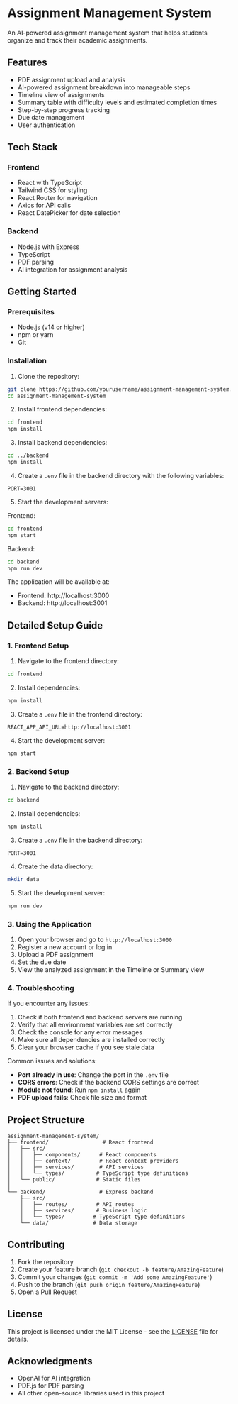 # Assignment Management System

An AI-powered assignment management system that helps students organize and track their academic assignments.

## Features

- PDF assignment upload and analysis
- AI-powered assignment breakdown into manageable steps
- Timeline view of assignments
- Summary table with difficulty levels and estimated completion times
- Step-by-step progress tracking
- Due date management
- User authentication

## Tech Stack

### Frontend
- React with TypeScript
- Tailwind CSS for styling
- React Router for navigation
- Axios for API calls
- React DatePicker for date selection

### Backend
- Node.js with Express
- TypeScript
- PDF parsing
- AI integration for assignment analysis

## Getting Started

### Prerequisites
- Node.js (v14 or higher)
- npm or yarn
- Git

### Installation

1. Clone the repository:
```bash
git clone https://github.com/yourusername/assignment-management-system.git
cd assignment-management-system
```

2. Install frontend dependencies:
```bash
cd frontend
npm install
```

3. Install backend dependencies:
```bash
cd ../backend
npm install
```

4. Create a `.env` file in the backend directory with the following variables:
```
PORT=3001
```

5. Start the development servers:

Frontend:
```bash
cd frontend
npm start
```

Backend:
```bash
cd backend
npm run dev
```

The application will be available at:
- Frontend: http://localhost:3000
- Backend: http://localhost:3001

## Detailed Setup Guide

### 1. Frontend Setup

1. Navigate to the frontend directory:
```bash
cd frontend
```

2. Install dependencies:
```bash
npm install
```

3. Create a `.env` file in the frontend directory:
```
REACT_APP_API_URL=http://localhost:3001
```

4. Start the development server:
```bash
npm start
```

### 2. Backend Setup

1. Navigate to the backend directory:
```bash
cd backend
```

2. Install dependencies:
```bash
npm install
```

3. Create a `.env` file in the backend directory:
```
PORT=3001
```

4. Create the data directory:
```bash
mkdir data
```

5. Start the development server:
```bash
npm run dev
```

### 3. Using the Application

1. Open your browser and go to `http://localhost:3000`
2. Register a new account or log in
3. Upload a PDF assignment
4. Set the due date
5. View the analyzed assignment in the Timeline or Summary view

### 4. Troubleshooting

If you encounter any issues:

1. Check if both frontend and backend servers are running
2. Verify that all environment variables are set correctly
3. Check the console for any error messages
4. Make sure all dependencies are installed correctly
5. Clear your browser cache if you see stale data

Common issues and solutions:

- **Port already in use**: Change the port in the `.env` file
- **CORS errors**: Check if the backend CORS settings are correct
- **Module not found**: Run `npm install` again
- **PDF upload fails**: Check file size and format

## Project Structure

```
assignment-management-system/
├── frontend/                 # React frontend
│   ├── src/
│   │   ├── components/      # React components
│   │   ├── context/         # React context providers
│   │   ├── services/        # API services
│   │   └── types/          # TypeScript type definitions
│   └── public/             # Static files
│
└── backend/                 # Express backend
    ├── src/
    │   ├── routes/         # API routes
    │   ├── services/       # Business logic
    │   └── types/         # TypeScript type definitions
    └── data/              # Data storage
```

## Contributing

1. Fork the repository
2. Create your feature branch (`git checkout -b feature/AmazingFeature`)
3. Commit your changes (`git commit -m 'Add some AmazingFeature'`)
4. Push to the branch (`git push origin feature/AmazingFeature`)
5. Open a Pull Request

## License

This project is licensed under the MIT License - see the [LICENSE](LICENSE) file for details.

## Acknowledgments

- OpenAI for AI integration
- PDF.js for PDF parsing
- All other open-source libraries used in this project 